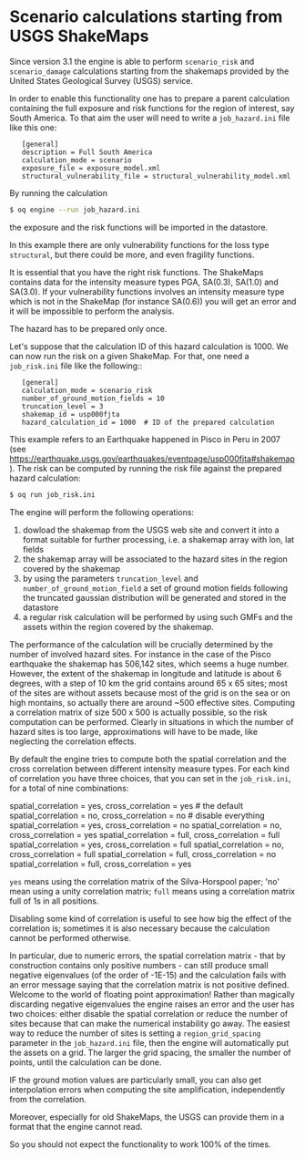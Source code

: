 Scenario calculations starting from USGS ShakeMaps
==================================================

Since version 3.1 the engine is able to perform `scenario_risk`
and `scenario_damage` calculations starting from the shakemaps provided
by the United States Geological Survey (USGS) service.

In order to enable this functionality one has to prepare a parent
calculation containing the full exposure and risk functions for the
region of interest, say South America. To that aim the user will need
to write a `job_hazard.ini` file like this one:

```
   [general]
   description = Full South America
   calculation_mode = scenario
   exposure_file = exposure_model.xml
   structural_vulnerability_file = structural_vulnerability_model.xml
```
By running the calculation

```bash
$ oq engine --run job_hazard.ini
```

the exposure and the risk functions will be imported in the datastore.

In this example there are only vulnerability functions for the loss type
`structural`, but there could be more, and even fragility functions.

It is essential that you have the right risk functions.
The ShakeMaps contains data for the intensity measure types PGA, SA(0.3),
SA(1.0) and SA(3.0). If your vulnerability functions involves an intensity
measure type which is not in the ShakeMap (for instance SA(0.6)) you will
get an error and it will be impossible to perform the analysis.

The hazard has to be prepared only once.

Let's suppose that the calculation ID of this hazard calculation is 1000.
We can now run the risk on a given ShakeMap.
For that, one need a `job_risk.ini` file like the following::

```
   [general]
   calculation_mode = scenario_risk
   number_of_ground_motion_fields = 10
   truncation_level = 3
   shakemap_id = usp000fjta
   hazard_calculation_id = 1000  # ID of the prepared calculation
```

This example refers to an Earthquake happened in Pisco in Peru in 2007
(see https://earthquake.usgs.gov/earthquakes/eventpage/usp000fjta#shakemap).
The risk can be computed by running the risk file against the prepared
hazard calculation:

```bash
$ oq run job_risk.ini
```

The engine will perform the following operations:

1. dowload the shakemap from the USGS web site and convert it into a format
   suitable for further processing, i.e. a shakemap array with lon, lat fields
2. the shakemap array will be associated to the hazard sites in the region
   covered by the shakemap
3. by using the parameters `truncation_level` and
   `number_of_ground_motion_field` a set of ground motion fields following the
   truncated gaussian distribution will be generated and stored in the datastore
4. a regular risk calculation will be performed by using such GMFs and the
   assets within the region covered by the shakemap.
   
The performance of the calculation will be crucially determined by the number
of involved hazard sites. For instance in the case of the Pisco earthquake
the shakemap has 506,142 sites, which seems a huge number. However,
the extent of the shakemap in longitude and latitude is about 6 degrees,
with a step of 10 km the grid contains around 65 x 65 sites;
most of the sites are without assets because most of the
grid is on the sea or on high montains, so actually there are
around ~500 effective sites. Computing a correlation matrix of size
500 x 500 is actually possible, so the risk computation can be performed.
Clearly in situations in which the number of hazard sites is too large,
approximations will have to be made, like neglecting the correlation
effects.

By default the engine tries to compute both the spatial correlation and the
cross correlation between different intensity measure types. For each kind
of correlation you have three choices, that you can set in the `job_risk.ini`,
for a total of nine combinations:

spatial_correlation = yes, cross_correlation = yes  # the default
spatial_correlation = no, cross_correlation = no   # disable everything
spatial_correlation = yes, cross_correlation = no
spatial_correlation = no, cross_correlation = yes
spatial_correlation = full, cross_correlation = full
spatial_correlation = yes, cross_correlation = full
spatial_correlation = no, cross_correlation = full
spatial_correlation = full, cross_correlation = no
spatial_correlation = full, cross_correlation = yes

`yes` means using the correlation matrix of the Silva-Horspool paper;
'no' mean using a unity correlation matrix; `full` means using a correlation
matrix full of 1s in all positions.

Disabling some kind of correlation is useful to see how big the effect
of the correlation is; sometimes it is also necessary because the
calculation cannot be performed otherwise.

In particular, due to numeric errors, the spatial correlation matrix - that
by construction contains only positive numbers - can still produce small
negative eigenvalues (of the order of -1E-15) and the calculation fails
with an error message saying that the correlation matrix is not positive
defined. Welcome to the world of floating point approximation!
Rather than magically discarding negative eigenvalues the engine raises
an error and the user has two choices: either disable the spatial correlation
or reduce the number of sites because that can make the numerical instability
go away. The easiest way to reduce the number of sites is setting a
`region_grid_spacing` parameter in the `job_hazard.ini` file, then the
engine will automatically put the assets on a grid. The larger the grid
spacing, the smaller the number of points, until the calculation can be done.

IF the ground motion values are particularly small, you can also get
interpolation errors when computing the site amplification,
independently from the correlation.

Moreover, especially for old ShakeMaps, the USGS can provide them in a
format that the engine cannot read.

So you should not expect the functionality to work 100% of the times.
